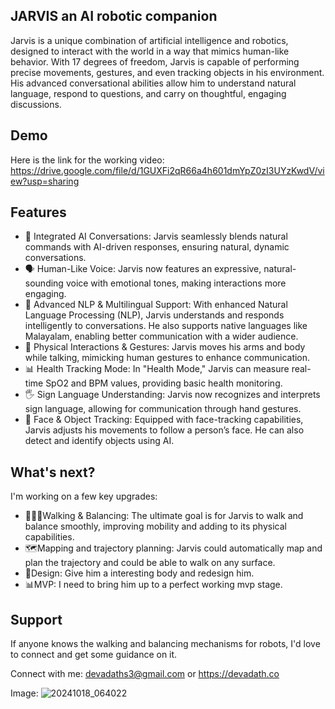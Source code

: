 
## JARVIS an AI robotic companion

Jarvis is a unique combination of artificial intelligence and robotics, designed to interact with the world in a way that mimics human-like behavior. With 17 degrees of freedom, Jarvis is capable of performing precise movements, gestures, and even tracking objects in his environment. His advanced conversational abilities allow him to understand natural language, respond to questions, and carry on thoughtful, engaging discussions.
## Demo

Here is the link for the working video:
 https://drive.google.com/file/d/1GUXFi2qR66a4h601dmYpZ0zI3UYzKwdV/view?usp=sharing

## Features

- 💬 Integrated AI Conversations: Jarvis seamlessly blends natural commands with AI-driven responses, ensuring natural, dynamic conversations.
- 🗣️ Human-Like Voice: Jarvis now features an expressive, natural-sounding voice with emotional tones, making interactions more engaging.
- 🧠 Advanced NLP & Multilingual Support: With enhanced Natural Language Processing (NLP), Jarvis understands and responds intelligently to conversations. He also supports native languages like Malayalam, enabling better communication with a wider audience.
- 👋 Physical Interactions & Gestures: Jarvis moves his arms and body while talking, mimicking human gestures to enhance communication.
- 📊 Health Tracking Mode: In "Health Mode," Jarvis can measure real-time SpO2 and BPM values, providing basic health monitoring.
- 🖐 Sign Language Understanding: Jarvis now recognizes and interprets sign language, allowing for communication through hand gestures.
- 🎯 Face & Object Tracking: Equipped with face-tracking capabilities, Jarvis adjusts his movements to follow a person’s face. He can also detect and identify objects using AI.



##  What's next?

I'm working on a few key upgrades:
- 🚶‍♂️‍➡️Walking & Balancing: The ultimate goal is for Jarvis to walk and balance smoothly, improving mobility and adding to its physical capabilities.
- 🗺️Mapping and trajectory planning: Jarvis could automatically map and plan the trajectory and could be able to walk on any surface.
- 🤖Design: Give him a interesting body and redesign him.
- 📊MVP: I need to bring him up to a perfect working mvp stage.


## Support
If anyone knows the walking and balancing mechanisms for robots, I'd love to connect and get some guidance on it.

Connect with me: devadaths3@gmail.com or https://devadath.co

Image:
![20241018_064022](https://github.com/user-attachments/assets/6c5d71e2-1d57-44cb-a5f0-840d12b2811f)
